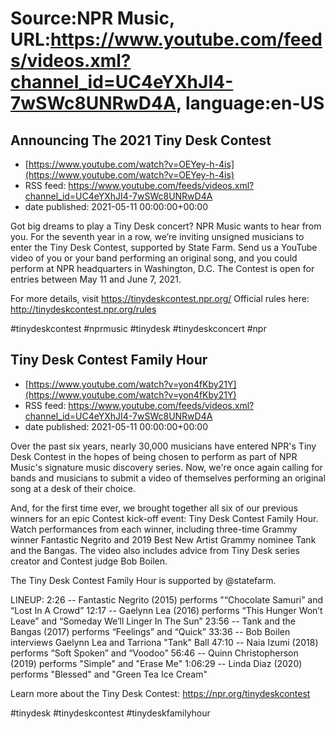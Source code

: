 # Source:NPR Music, URL:https://www.youtube.com/feeds/videos.xml?channel_id=UC4eYXhJI4-7wSWc8UNRwD4A, language:en-US

## Announcing The 2021 Tiny Desk Contest
 - [https://www.youtube.com/watch?v=OEYey-h-4is](https://www.youtube.com/watch?v=OEYey-h-4is)
 - RSS feed: https://www.youtube.com/feeds/videos.xml?channel_id=UC4eYXhJI4-7wSWc8UNRwD4A
 - date published: 2021-05-11 00:00:00+00:00

Got big dreams to play a Tiny Desk concert? NPR Music wants to hear from you. For the seventh year in a row, we’re inviting unsigned musicians to enter the Tiny Desk Contest, supported by State Farm. Send us a YouTube video of you or your band performing an original song, and you could perform at NPR headquarters in Washington, D.C. The Contest is open for entries between May 11 and June 7, 2021.

For more details, visit https://tinydeskcontest.npr.org/
Official rules here: http://tinydeskcontest.npr.org/rules

#tinydeskcontest #nprmusic #tinydesk #tinydeskconcert #npr

## Tiny Desk Contest Family Hour
 - [https://www.youtube.com/watch?v=yon4fKby21Y](https://www.youtube.com/watch?v=yon4fKby21Y)
 - RSS feed: https://www.youtube.com/feeds/videos.xml?channel_id=UC4eYXhJI4-7wSWc8UNRwD4A
 - date published: 2021-05-11 00:00:00+00:00

Over the past six years, nearly 30,000 musicians have entered NPR's Tiny Desk Contest in the hopes of being chosen to perform as part of NPR Music's signature music discovery series. Now, we're once again calling for bands and musicians to submit a video of themselves performing an original song at a desk of their choice.

And, for the first time ever, we brought together all six of our previous winners for an epic Contest kick-off event: Tiny Desk Contest Family Hour. Watch performances from each winner, including three-time Grammy winner Fantastic Negrito and 2019 Best New Artist Grammy nominee Tank and the Bangas. The video also includes advice from Tiny Desk series creator and Contest judge Bob Boilen.

The Tiny Desk Contest Family Hour is supported by @statefarm.

LINEUP:
2:26 -- Fantastic Negrito (2015) performs "“Chocolate Samuri” and “Lost In A Crowd”
12:17 -- Gaelynn Lea (2016) performs “This Hunger Won’t Leave” and “Someday We’ll Linger In The Sun”
23:56 --  Tank and the Bangas (2017) performs “Feelings” and “Quick”
33:36 -- Bob Boilen interviews Gaelynn Lea and Tarriona "Tank" Ball 
47:10 -- Naia Izumi (2018) performs “Soft Spoken” and “Voodoo”
56:46 -- Quinn Christopherson (2019) performs "Simple" and "Erase Me"
1:06:29 -- Linda Diaz (2020) performs "Blessed" and "Green Tea Ice Cream" 

Learn more about the Tiny Desk Contest: https://npr.org/tinydeskcontest

#tinydesk #tinydeskcontest #tinydeskfamilyhour

